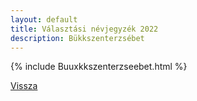 ```yaml
---
layout: default
title: Választási névjegyzék 2022
description: Bükkszenterzsébet
---
```


{% include Buuxkkszenterzseebet.html %}

[Vissza](./)